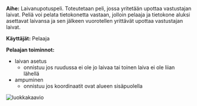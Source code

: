 **Aihe:** Laivanupotuspeli. Toteutetaan peli, jossa yritetään upottaa vastustajan laivat. Peliä voi pelata tietokonetta vastaan, jolloin pelaaja ja tietokone aluksi asettavat laivansa ja sen jälkeen vuorotellen yrittävät upottaa vastustajan laivat.

**Käyttäjät:** Pelaaja

**Pelaajan toiminnot:**

  * laivan asetus
    * onnistuu jos ruudussa ei ole jo laivaa tai toinen laiva ei ole liian lähellä
  * ampuminen
    * onnistuu jos koordinaatit ovat alueen sisäpuolella

![luokkakaavio](http://yuml.me/48ffd75a)
